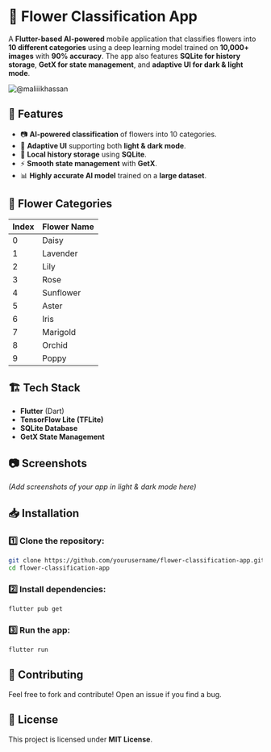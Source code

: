 # 🌸 Flower Classification App

A **Flutter-based AI-powered** mobile application that classifies flowers into **10 different categories** using a deep learning model trained on **10,000+ images** with **90% accuracy**. The app also features **SQLite for history storage**, **GetX for state management**, and **adaptive UI for dark & light mode**.

![@maliiikhassan](https://github.com/user-attachments/assets/2424f1ec-2c65-40a3-9cb5-f58655d58ef5)


## 🚀 Features

- 📷 **AI-powered classification** of flowers into 10 categories.
- 🎨 **Adaptive UI** supporting both **light & dark mode**.
- 📖 **Local history storage** using **SQLite**.
- ⚡ **Smooth state management** with **GetX**.
- 📊 **Highly accurate AI model** trained on a **large dataset**.

## 🌻 Flower Categories

| Index | Flower Name  |
|--------|--------------|
| 0      | Daisy        |
| 1      | Lavender     |
| 2      | Lily         |
| 3      | Rose         |
| 4      | Sunflower    |
| 5      | Aster        |
| 6      | Iris         |
| 7      | Marigold     |
| 8      | Orchid       |
| 9      | Poppy        |

## 🏗️ Tech Stack

- **Flutter** (Dart)
- **TensorFlow Lite (TFLite)**
- **SQLite Database**
- **GetX State Management**

## 📷 Screenshots

*(Add screenshots of your app in light & dark mode here)*

## 📥 Installation

### 1️⃣ Clone the repository:
```bash
git clone https://github.com/yourusername/flower-classification-app.git
cd flower-classification-app
```

### 2️⃣ Install dependencies:
```bash
flutter pub get
```

### 3️⃣ Run the app:
```bash
flutter run
```

## 🤝 Contributing

Feel free to fork and contribute! Open an issue if you find a bug.

## 📜 License

This project is licensed under **MIT License**.
